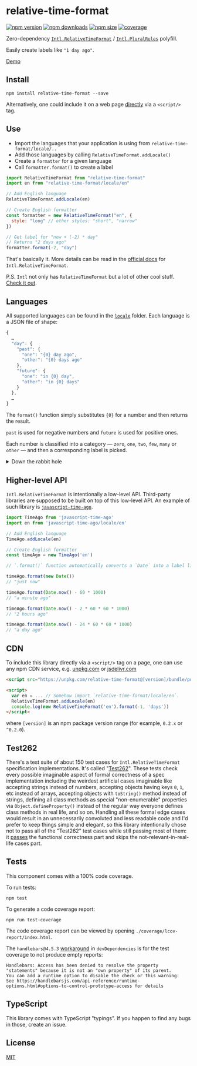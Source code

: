 # relative-time-format

[![npm version](https://img.shields.io/npm/v/relative-time-format.svg?style=flat-square)](https://www.npmjs.com/package/relative-time-format)
[![npm downloads](https://img.shields.io/npm/dm/relative-time-format.svg?style=flat-square)](https://www.npmjs.com/package/relative-time-format)
[![npm size](https://img.shields.io/bundlephobia/minzip/relative-time-format.svg?label=size)](https://www.npmjs.com/package/relative-time-format)
[![coverage](https://img.shields.io/coveralls/catamphetamine/relative-time-format/master.svg?style=flat-square)](https://coveralls.io/r/catamphetamine/relative-time-format?branch=master)

Zero-dependency [`Intl.RelativeTimeFormat`](https://developer.mozilla.org/en-US/docs/Web/JavaScript/Reference/Global_Objects/RelativeTimeFormat) / [`Intl.PluralRules`](https://developer.mozilla.org/en-US/docs/Web/JavaScript/Reference/Global_Objects/PluralRules) polyfill.

Easily create labels like `"1 day ago"`.

[Demo](https://catamphetamine.github.io/relative-time-format/)

## Install

```
npm install relative-time-format --save
```

Alternatively, one could include it on a web page [directly](#cdn) via a `<script/>` tag.

## Use

* Import the languages that your application is using from `relative-time-format/locale/..`
* Add those languages by calling `RelativeTimeFormat.addLocale()`
* Create a `formatter` for a given language
* Call `formatter.format()` to create a label

```js
import RelativeTimeFormat from "relative-time-format"
import en from "relative-time-format/locale/en"

// Add English language
RelativeTimeFormat.addLocale(en)
```

```js
// Create English formatter
const formatter = new RelativeTimeFormat("en", {
  style: "long" // other styles: "short", "narrow"
})

// Get label for "now + (-2) * day"
// Returns "2 days ago"
formatter.format(-2, "day")
```

That's basically it. More details can be read in the [official docs](https://developer.mozilla.org/en-US/docs/Web/JavaScript/Reference/Global_Objects/Intl/RelativeTimeFormat) for `Intl.RelativeTimeFormat`.

P.S. `Intl` not only has `RelativeTimeFormat` but a lot of other cool stuff. [Check it out](https://www.smashingmagazine.com/2025/08/power-intl-api-guide-browser-native-internationalization/).

## Languages

All supported languages can be found in the [`locale`](https://github.com/catamphetamine/relative-time-format/tree/master/locale) folder. Each language is a JSON file of shape:

```js
{
  …
  "day": {
    "past": {
      "one": "{0} day ago",
      "other": "{0} days ago"
    },
    "future": {
      "one": "in {0} day",
      "other": "in {0} days"
    }
  },
  …
}
```

The `format()` function simply substitutes `{0}` for a number and then returns the result.

`past` is used for negative numbers and `future` is used for positive ones.

Each number is classified into a category — `zero`, `one`, `two`, `few`, `many` or `other` — and then a corresponding label is picked.

<details>
<summary>Down the rabbit hole</summary>

######

[Unicode CLDR](http://cldr.unicode.org/) (Common Locale Data Repository) is an industry standard and is basically a collection of formatting rules for all locales (date, time, currency, measurement units, numbers, etc). All localizations come from [`cldr-dates-full`](https://github.com/unicode-cldr/cldr-dates-full) package (for example, [`en-US`](https://github.com/unicode-cldr/cldr-dates-full/blob/master/main/en-US-POSIX/dateFields.json)).

To determine whether a certain number is `one`, `few`, or something else, `relative-time-format` uses Unicode CLDR rules for formatting plurals. These rules are number quantifying functions (one for each locale) which can tell if a number should be treated as `zero`, `one`, `two`, `few`, `many` or `other`. Knowing how these pluralization rules work is not required but anyway here are some links for curious advanced readers: [rules explanation](http://cldr.unicode.org/index/cldr-spec/plural-rules), [list of rules for all locales](http://www.unicode.org/cldr/charts/latest/supplemental/language_plural_rules.html), [list of rules for all locales in JSON format](https://github.com/unicode-cldr/cldr-core/blob/master/supplemental/plurals.json) (part of `cldr-core/supplemental` package), [converting those rules to javascript functions](https://github.com/eemeli/make-plural). These quantifying functions can be found as `quantify` properties of a locale data.

The `/locale` folder contains all supported languages and is generated from Unicode CLDR data using the following command:

```sh
npm run generate-locales
```

Locale data is extracted from `cldr-core` (quantifiers) and `cldr-dates-full` (relative time messages) packages which usually get some updates once or twice a year.

```sh
npm run update-locales
```
</details>

## Higher-level API

`Intl.RelativeTimeFormat` is intentionally a low-level API. Third-party libraries are supposed to be built on top of this low-level API. An example of such library is [`javascript-time-ago`](https://npmjs.com/package/javascript-time-ago).

```js
import TimeAgo from 'javascript-time-ago'
import en from 'javascript-time-ago/locale/en'

// Add English language
TimeAgo.addLocale(en)

// Create English formatter
const timeAgo = new TimeAgo('en')

// `.format()` function automatically converts a `Date` into a label like "1 day ago".

timeAgo.format(new Date())
// "just now"

timeAgo.format(Date.now() - 60 * 1000)
// "a minute ago"

timeAgo.format(Date.now() - 2 * 60 * 60 * 1000)
// "2 hours ago"

timeAgo.format(Date.now() - 24 * 60 * 60 * 1000)
// "a day ago"
```

## CDN

To include this library directly via a `<script/>` tag on a page, one can use any npm CDN service, e.g. [unpkg.com](https://unpkg.com) or [jsdelivr.com](https://jsdelivr.com)

```html
<script src="https://unpkg.com/relative-time-format@[version]/bundle/polyfill.js"></script>

<script>
  var en = ... // Somehow import `relative-time-format/locale/en`.
  RelativeTimeFormat.addLocale(en)
  console.log(new RelativeTimeFormat('en').format(-1, 'days'))
</script>
```

where `[version]` is an npm package version range (for example, `0.2.x` or `^0.2.0`).

## Test262

There's a test suite of about 150 test cases for `Intl.RelativeTimeFormat` specification implementations. It's called "[Test262](https://github.com/tc39/test262/blob/master/test/intl402/RelativeTimeFormat/)". These tests check every possible imaginable aspect of formal correctness of a spec implementation including the weirdest artificial cases imaginable like accepting strings instead of numbers, accepting objects having keys `0`, `1`, etc instead of arrays, accepting objects with `toString()` method instead of strings, defining all class methods as special "non-enumerable" properties via `Object.defineProperty()` instead of the regular way everyone defines class methods in real life, and so on. Handling all these formal edge cases would result in an unnecessarily convoluted and less readable code and I'd prefer to keep things simple and elegant, so this library intentionally chose not to pass all of the "Test262" test cases while still passing most of them: it [passes](https://github.com/catamphetamine/Intl.RelativeTimeFormat-test262) the functional correctness part and skips the not-relevant-in-real-life cases part.

## Tests

This component comes with a 100% code coverage.

To run tests:

```
npm test
```

To generate a code coverage report:

```
npm run test-coverage
```

The code coverage report can be viewed by opening `./coverage/lcov-report/index.html`.

The `handlebars@4.5.3` [work](https://github.com/handlebars-lang/handlebars.js/issues/1646#issuecomment-578306544)[around](https://github.com/facebook/jest/issues/9396#issuecomment-573328488) in `devDependencies` is for the test coverage to not produce empty reports:

```
Handlebars: Access has been denied to resolve the property "statements" because it is not an "own property" of its parent.
You can add a runtime option to disable the check or this warning:
See https://handlebarsjs.com/api-reference/runtime-options.html#options-to-control-prototype-access for details
```

## TypeScript

This library comes with TypeScript "typings". If you happen to find any bugs in those, create an issue.

<!--
## Contributing

After cloning this repo, ensure dependencies are installed by running:

```sh
npm install
```

This module is written in ES6 and uses [Babel](http://babeljs.io/) for ES5
transpilation. Widely consumable JavaScript can be produced by running:

```sh
npm run build
```

Once `npm run build` has run, you may `import` or `require()` directly from
node.

After developing, the full test suite can be evaluated by running:

```sh
npm test
```

When you're ready to test your new functionality on a real project, you can run

```sh
npm pack
```

It will `build`, `test` and then create a `.tgz` archive which you can then install in your project folder

```sh
npm install [package-name]-[version].tar.gz
```
-->

## License

[MIT](LICENSE)